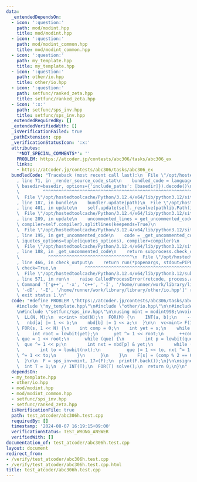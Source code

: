 ```yaml
---
data:
  _extendedDependsOn:
  - icon: ':question:'
    path: mod/modint.hpp
    title: mod/modint.hpp
  - icon: ':question:'
    path: mod/modint_common.hpp
    title: mod/modint_common.hpp
  - icon: ':question:'
    path: my_template.hpp
    title: my_template.hpp
  - icon: ':question:'
    path: other/io.hpp
    title: other/io.hpp
  - icon: ':question:'
    path: setfunc/ranked_zeta.hpp
    title: setfunc/ranked_zeta.hpp
  - icon: ':x:'
    path: setfunc/sps_inv.hpp
    title: setfunc/sps_inv.hpp
  _extendedRequiredBy: []
  _extendedVerifiedWith: []
  _isVerificationFailed: true
  _pathExtension: cpp
  _verificationStatusIcon: ':x:'
  attributes:
    '*NOT_SPECIAL_COMMENTS*': ''
    PROBLEM: https://atcoder.jp/contests/abc306/tasks/abc306_ex
    links:
    - https://atcoder.jp/contests/abc306/tasks/abc306_ex
  bundledCode: "Traceback (most recent call last):\n  File \"/opt/hostedtoolcache/Python/3.12.4/x64/lib/python3.12/site-packages/onlinejudge_verify/documentation/build.py\"\
    , line 71, in _render_source_code_stat\n    bundled_code = language.bundle(stat.path,\
    \ basedir=basedir, options={'include_paths': [basedir]}).decode()\n          \
    \         ^^^^^^^^^^^^^^^^^^^^^^^^^^^^^^^^^^^^^^^^^^^^^^^^^^^^^^^^^^^^^^^^^^^^^^^^^^^^^^^^^\n\
    \  File \"/opt/hostedtoolcache/Python/3.12.4/x64/lib/python3.12/site-packages/onlinejudge_verify/languages/cplusplus.py\"\
    , line 187, in bundle\n    bundler.update(path)\n  File \"/opt/hostedtoolcache/Python/3.12.4/x64/lib/python3.12/site-packages/onlinejudge_verify/languages/cplusplus_bundle.py\"\
    , line 401, in update\n    self.update(self._resolve(pathlib.Path(included), included_from=path))\n\
    \  File \"/opt/hostedtoolcache/Python/3.12.4/x64/lib/python3.12/site-packages/onlinejudge_verify/languages/cplusplus_bundle.py\"\
    , line 289, in update\n    uncommented_lines = get_uncommented_code(path, iquotes=self.iquotes,\
    \ compiler=self.compiler).splitlines(keepends=True)\n                        ^^^^^^^^^^^^^^^^^^^^^^^^^^^^^^^^^^^^^^^^^^^^^^^^^^^^^^^^^^^^^^^^^^^^^^^^\n\
    \  File \"/opt/hostedtoolcache/Python/3.12.4/x64/lib/python3.12/site-packages/onlinejudge_verify/languages/cplusplus_bundle.py\"\
    , line 195, in get_uncommented_code\n    code = _get_uncommented_code(path.resolve(),\
    \ iquotes_options=tuple(iquotes_options), compiler=compiler)\n           ^^^^^^^^^^^^^^^^^^^^^^^^^^^^^^^^^^^^^^^^^^^^^^^^^^^^^^^^^^^^^^^^^^^^^^^^^^^^^^^^^^^^^^^^^^^^^^^^\n\
    \  File \"/opt/hostedtoolcache/Python/3.12.4/x64/lib/python3.12/site-packages/onlinejudge_verify/languages/cplusplus_bundle.py\"\
    , line 188, in _get_uncommented_code\n    return subprocess.check_output(command)\n\
    \           ^^^^^^^^^^^^^^^^^^^^^^^^^^^^^^^^\n  File \"/opt/hostedtoolcache/Python/3.12.4/x64/lib/python3.12/subprocess.py\"\
    , line 466, in check_output\n    return run(*popenargs, stdout=PIPE, timeout=timeout,\
    \ check=True,\n           ^^^^^^^^^^^^^^^^^^^^^^^^^^^^^^^^^^^^^^^^^^^^^^^^^^^^^^^^^\n\
    \  File \"/opt/hostedtoolcache/Python/3.12.4/x64/lib/python3.12/subprocess.py\"\
    , line 571, in run\n    raise CalledProcessError(retcode, process.args,\nsubprocess.CalledProcessError:\
    \ Command '['g++', '-x', 'c++', '-I', '/home/runner/work/library/library', '-fpreprocessed',\
    \ '-dD', '-E', '/home/runner/work/library/library/other/io.hpp']' returned non-zero\
    \ exit status 1.\n"
  code: "#define PROBLEM \"https://atcoder.jp/contests/abc306/tasks/abc306_ex\"\n\n\
    #include \"my_template.hpp\"\n#include \"other/io.hpp\"\n\n#include \"mod/modint.hpp\"\
    \n#include \"setfunc/sps_inv.hpp\"\n\nusing mint = modint998;\nvoid solve() {\n\
    \  LL(N, M);\n  vc<int> nbd(N);\n  FOR(M) {\n    INT(a, b);\n    --a, --b;\n \
    \   nbd[a] |= 1 << b;\n    nbd[b] |= 1 << a;\n  }\n\n  vc<mint> F(1 << N);\n \
    \ FOR(s, 1 << N) {\n    int comp = 0;\n    int yet = s;\n    while (yet) {\n \
    \     int root = lowbit(yet);\n      yet ^= 1 << root;\n      ++comp;\n      int\
    \ que = 1 << root;\n      while (que) {\n        int p = lowbit(que);\n      \
    \  que ^= 1 << p;\n        int nxt = nbd[p] & yet;\n        while (nxt) {\n  \
    \        int to = lowbit(nxt);\n          que |= 1 << to, nxt ^= 1 << to, yet\
    \ ^= 1 << to;\n        }\n      }\n    }\n    F[s] = (comp % 2 == 0 ? 1 : -1);\n\
    \  }\n\n  F = sps_inv<mint, 17>(F);\n  print(F.back());\n}\n\nsigned main() {\n\
    \  int T = 1;\n  // INT(T);\n  FOR(T) solve();\n  return 0;\n}\n"
  dependsOn:
  - my_template.hpp
  - other/io.hpp
  - mod/modint.hpp
  - mod/modint_common.hpp
  - setfunc/sps_inv.hpp
  - setfunc/ranked_zeta.hpp
  isVerificationFile: true
  path: test_atcoder/abc306h.test.cpp
  requiredBy: []
  timestamp: '2024-08-07 16:19:15+09:00'
  verificationStatus: TEST_WRONG_ANSWER
  verifiedWith: []
documentation_of: test_atcoder/abc306h.test.cpp
layout: document
redirect_from:
- /verify/test_atcoder/abc306h.test.cpp
- /verify/test_atcoder/abc306h.test.cpp.html
title: test_atcoder/abc306h.test.cpp
---
```

